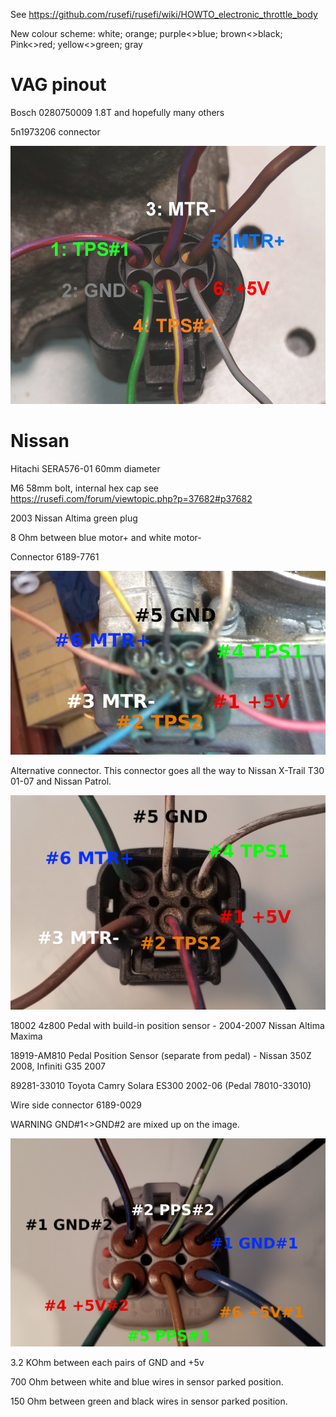 See https://github.com/rusefi/rusefi/wiki/HOWTO_electronic_throttle_body

New colour scheme:
white;
orange;
purple<>blue;
brown<>black;
Pink<>red;
yellow<>green;
gray

# VAG pinout
Bosch 0280750009 1.8T and hopefully many others 

5n1973206 connector

![x](OEM-Docs/VAG/Bosch_0280750009_pinout.jpg)

# Nissan

Hitachi SERA576-01 60mm diameter

M6 58mm bolt, internal hex cap see https://rusefi.com/forum/viewtopic.php?p=37682#p37682

2003 Nissan Altima green plug

8 Ohm between blue motor+ and white motor-

Connector 6189-7761 

![x](OEM-Docs/Nissan/Hitachi-SERA576-01-2003-Nissan-Altima.png)

Alternative connector. This connector goes all the way to Nissan X-Trail T30 01-07 and Nissan Patrol.

![x](OEM-Docs/Nissan/Hitachi_60mm_ETB.jpg)
 
 
18002 4z800 Pedal with build-in position sensor - 2004-2007 Nissan Altima Maxima
 
18919-AM810 Pedal Position Sensor (separate from pedal) - Nissan 350Z 2008, Infiniti G35 2007

89281-33010 Toyota Camry Solara ES300 2002-06 (Pedal 78010-33010)  

Wire side connector 6189-0029

WARNING GND#1<>GND#2 are mixed up on the image.

![x](OEM-Docs/Nissan/18919-AM810-pinout.jpg)


3.2 KOhm between each pairs of GND and +5v

700 Ohm between white and blue wires in sensor parked position.

150 Ohm between green and black wires in sensor parked position.
